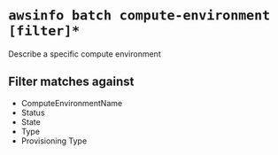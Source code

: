 # `awsinfo batch compute-environment [filter]*`

Describe a specific compute environment

## Filter matches against

* ComputeEnvironmentName
* Status
* State
* Type
* Provisioning Type

